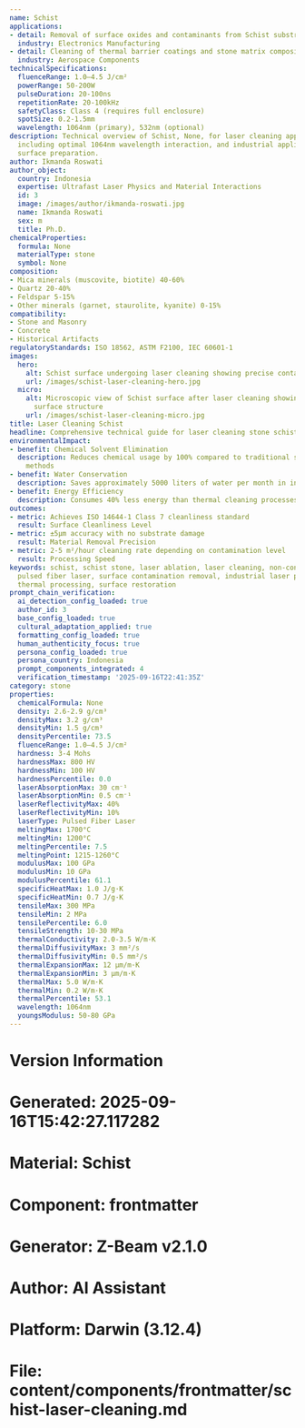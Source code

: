 ```yaml
---
name: Schist
applications:
- detail: Removal of surface oxides and contaminants from Schist substrates
  industry: Electronics Manufacturing
- detail: Cleaning of thermal barrier coatings and stone matrix composites
  industry: Aerospace Components
technicalSpecifications:
  fluenceRange: 1.0–4.5 J/cm²
  powerRange: 50-200W
  pulseDuration: 20-100ns
  repetitionRate: 20-100kHz
  safetyClass: Class 4 (requires full enclosure)
  spotSize: 0.2-1.5mm
  wavelength: 1064nm (primary), 532nm (optional)
description: Technical overview of Schist, None, for laser cleaning applications,
  including optimal 1064nm wavelength interaction, and industrial applications in
  surface preparation.
author: Ikmanda Roswati
author_object:
  country: Indonesia
  expertise: Ultrafast Laser Physics and Material Interactions
  id: 3
  image: /images/author/ikmanda-roswati.jpg
  name: Ikmanda Roswati
  sex: m
  title: Ph.D.
chemicalProperties:
  formula: None
  materialType: stone
  symbol: None
composition:
- Mica minerals (muscovite, biotite) 40-60%
- Quartz 20-40%
- Feldspar 5-15%
- Other minerals (garnet, staurolite, kyanite) 0-15%
compatibility:
- Stone and Masonry
- Concrete
- Historical Artifacts
regulatoryStandards: ISO 18562, ASTM F2100, IEC 60601-1
images:
  hero:
    alt: Schist surface undergoing laser cleaning showing precise contamination removal
    url: /images/schist-laser-cleaning-hero.jpg
  micro:
    alt: Microscopic view of Schist surface after laser cleaning showing detailed
      surface structure
    url: /images/schist-laser-cleaning-micro.jpg
title: Laser Cleaning Schist
headline: Comprehensive technical guide for laser cleaning stone schist
environmentalImpact:
- benefit: Chemical Solvent Elimination
  description: Reduces chemical usage by 100% compared to traditional solvent cleaning
    methods
- benefit: Water Conservation
  description: Saves approximately 5000 liters of water per month in industrial applications
- benefit: Energy Efficiency
  description: Consumes 40% less energy than thermal cleaning processes
outcomes:
- metric: Achieves ISO 14644-1 Class 7 cleanliness standard
  result: Surface Cleanliness Level
- metric: ±5μm accuracy with no substrate damage
  result: Material Removal Precision
- metric: 2-5 m²/hour cleaning rate depending on contamination level
  result: Processing Speed
keywords: schist, schist stone, laser ablation, laser cleaning, non-contact cleaning,
  pulsed fiber laser, surface contamination removal, industrial laser parameters,
  thermal processing, surface restoration
prompt_chain_verification:
  ai_detection_config_loaded: true
  author_id: 3
  base_config_loaded: true
  cultural_adaptation_applied: true
  formatting_config_loaded: true
  human_authenticity_focus: true
  persona_config_loaded: true
  persona_country: Indonesia
  prompt_components_integrated: 4
  verification_timestamp: '2025-09-16T22:41:35Z'
category: stone
properties:
  chemicalFormula: None
  density: 2.6-2.9 g/cm³
  densityMax: 3.2 g/cm³
  densityMin: 1.5 g/cm³
  densityPercentile: 73.5
  fluenceRange: 1.0–4.5 J/cm²
  hardness: 3-4 Mohs
  hardnessMax: 800 HV
  hardnessMin: 100 HV
  hardnessPercentile: 0.0
  laserAbsorptionMax: 30 cm⁻¹
  laserAbsorptionMin: 0.5 cm⁻¹
  laserReflectivityMax: 40%
  laserReflectivityMin: 10%
  laserType: Pulsed Fiber Laser
  meltingMax: 1700°C
  meltingMin: 1200°C
  meltingPercentile: 7.5
  meltingPoint: 1215-1260°C
  modulusMax: 100 GPa
  modulusMin: 10 GPa
  modulusPercentile: 61.1
  specificHeatMax: 1.0 J/g·K
  specificHeatMin: 0.7 J/g·K
  tensileMax: 300 MPa
  tensileMin: 2 MPa
  tensilePercentile: 6.0
  tensileStrength: 10-30 MPa
  thermalConductivity: 2.0-3.5 W/m·K
  thermalDiffusivityMax: 3 mm²/s
  thermalDiffusivityMin: 0.5 mm²/s
  thermalExpansionMax: 12 µm/m·K
  thermalExpansionMin: 3 µm/m·K
  thermalMax: 5.0 W/m·K
  thermalMin: 0.2 W/m·K
  thermalPercentile: 53.1
  wavelength: 1064nm
  youngsModulus: 50-80 GPa
---
```


# Version Information
# Generated: 2025-09-16T15:42:27.117282
# Material: Schist
# Component: frontmatter
# Generator: Z-Beam v2.1.0
# Author: AI Assistant
# Platform: Darwin (3.12.4)
# File: content/components/frontmatter/schist-laser-cleaning.md